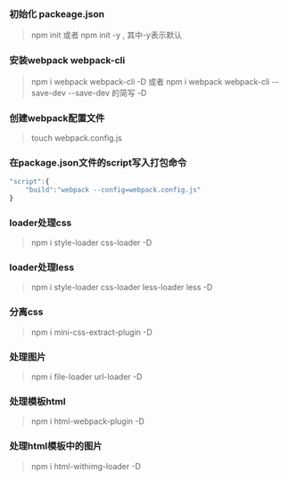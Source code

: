 ### 初始化 packeage.json
> npm init 或者 npm init -y , 其中-y表示默认

### 安装webpack webpack-cli
> npm i webpack webpack-cli -D  或者 npm i webpack webpack-cli --save-dev
> --save-dev 的简写 -D

### 创建webpack配置文件
> touch webpack.config.js

### 在package.json文件的script写入打包命令
```javascript
"script":{
    "build":"webpack --config=webpack.config.js"
}
```

### loader处理css
> npm i style-loader css-loader -D

### loader处理less
> npm i style-loader css-loader less-loader less -D

### 分离css
> npm i mini-css-extract-plugin -D

### 处理图片
> npm i file-loader url-loader -D

### 处理模板html
> npm i html-webpack-plugin -D

### 处理html模板中的图片
> npm i html-withimg-loader -D